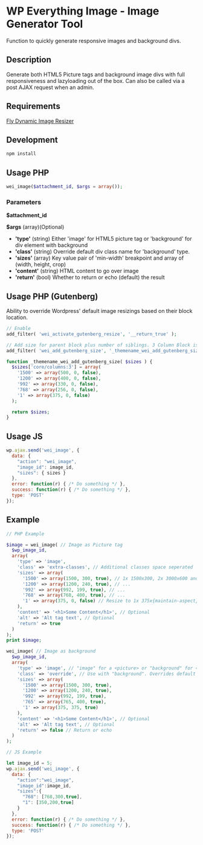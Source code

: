 # WP Everything Image - Image Generator Tool
Function to quickly generate responsive images and background divs.

## Description
Generate both HTML5 Picture tags and background image divs with full responsiveness and lazyloading out of the box. Can also be called via a post AJAX request when an admin.

## Requirements
[Fly Dynamic Image Resizer](https://wordpress.org/plugins/fly-dynamic-image-resizer/)

## Development
```bash
npm install
```

## Usage PHP
```php
wei_image($attachment_id, $args = array());
```

### Parameters
**$attachment_id** 

**$args**
  (array)(Optional)

* **'type'**
  (string) Either 'image' for HTML5 picture tag or 'background' for div element with background
* **'class'**
  (string) Override default div class name for 'background' type.
* **'sizes'**
  (array) Key value pair of 'min-width' breakpoint and array of (width, height, crop)
* **'content'**
  (string) HTML content to go over image
* **'return'**
  (bool) Whether to return or echo (default) the result

## Usage PHP (Gutenberg)
Ability to override Wordpress' default image resizings based on their block location.

```php
// Enable
add_filter( 'wei_activate_gutenberg_resize', '__return_true' );

// Add size for parent block plus number of siblings. 3 Column Block is core/columns:3
add_filter( 'wei_add_gutenberg_size', '_themename_wei_add_gutenberg_size', 10, 1 );

function _themename_wei_add_gutenberg_size( $sizes ) {
  $sizes['core/columns:3'] = array(
    '1500' => array(500, 0, false), 
    '1200' => array(400, 0, false), 
    '992' => array(330, 0, false), 
    '768' => array(256, 0, false), 
    '1' => array(375, 0, false) 
  );

  return $sizes;
}
```

## Usage JS
```js
wp.ajax.send('wei_image', {
  data: {
    "action": "wei_image",
    "image_id": image_id,
    "sizes": { sizes }
  },
  error: function(r) { /* Do something */ },
  success: function(r) { /* Do something */ },
  type: 'POST'
});
```

## Example

```php
// PHP Example

$image = wei_image( // Image as Picture tag
  $wp_image_id, 
  array(
    'type' => 'image',
    'class' => 'extra-classes', // Additional classes space seperated
    'sizes' => array(
      '1500' => array(1500, 300, true), // 1x 1500x300, 2x 3000x600 and crop
      '1200' => array(1200, 240, true), // ...
      '992' => array(992, 199, true), // ...
      '768' => array(768, 400, true), // ...
      '1' => array(375, 0, false) // Resize to 1x 375x{maintain-aspect} 2x 750x{maintain-aspect}
    ),
    'content' => '<h1>Some Content</h1>', // Optional
    'alt' => 'Alt tag text', // Optional
    'return' => true
  )
);
print $image;

wei_image( // Image as background
  $wp_image_id, 
  array(
    'type' => 'image', // "image" for a <picture> or "background" for <div> with background image
    'class' => 'override', // Use with "background". Overrides default div name. Requires you create the div
    'sizes' => array(
      '1500' => array(1500, 300, true),
      '1200' => array(1200, 240, true),
      '992' => array(992, 199, true),
      '765' => array(765, 400, true),
      '1' => array(375, 375, true)
    ),
    'content' => '<h1>Some Content</h1>', // Optional
    'alt' => 'Alt tag text', // Optional
    'return' => false // Return or echo
  )
);

```

```js
// JS Example

let image_id = 5;
wp.ajax.send('wei_image', {
  data: {
    "action":"wei_image",
    "image_id":image_id,
    "sizes":{
      "768": [768,300,true],
      "1": [350,200,true]
    }
  },
  error: function(r) { /* Do something */ },
  success: function(r) { /* Do something */ },
  type: 'POST'
});
```
